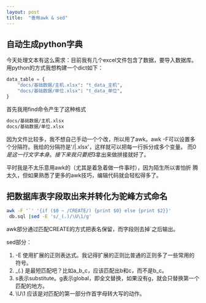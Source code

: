 ```yaml
---
layout: post
title:  "善用awk & sed"
---
```


## 自动生成python字典

今天处理文本有这么需求：目前我有几个excel文件包含了数据，要导入数据库。
用python的方式我想构建一个dict如下：

```python
data_table = {
    "docs/基础数据/主机.xlsx": "t_data_主机",
    "docs/基础数据/单位.xlsx": "t_data_单位",
}
```

首先我用find命令产生了这种格式
```bash
docs/基础数据/主机.xlsx
docs/基础数据/单位.xlsx
```

因为文件比较多，我不想自己手动一个个改，所以用了awk。awk -F可以设置多
个分隔符。我给的分隔符是'/|.xlsx'，这样就可以把每一行拆分成多个变量。
而$0是这一行文字本身。接下来我只要把$3拿出来做拼接就好了。

平时我是不太乐意用awk的（尤其是着急着做一件事时），因为陌生所以害怕折
腾太久，但如果熟悉了更多的awk技巧，编辑代码就会轻松得多了。


## 把数据库表字段取出来并转化为驼峰方式命名

```bash 
awk -F '`' '{if ($0 ~ /CREATE/) {print $0} else {print $2}}'
 db.sql |sed -E 's/_(.)/\U\1/g' 
```

awk部分通过匹配CREATE的方式把表名保留，而字段则去掉`之后输出。

sed部分：

1. -E 使用扩展的正则表达式。我记得扩展的正则比普通的正则多了一些常用的符号。
2. _(.) 是最短匹配吧？比如a_b_c，应该匹配出b和c，而不是b_c。
3. s表示substitute。g表示global，即全文替换，如果没有g，就会只替换第一个匹配的地方。
4. \U\1 应该是对匹配的第一部分作首字母转大写的动作。
